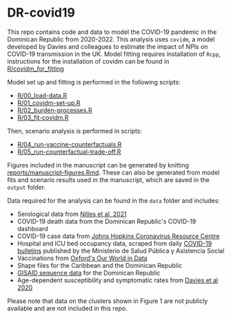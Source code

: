 # DR-covid19

This repo contains code and data to model the COVID-19 pandemic in the Dominican Republic from 2020-2022. This analysis uses `covidm`, a model developed by Davies and colleagues to estimate the impact of NPIs on COVID-19 transmission in the UK. Model fitting requires installation of `Rcpp`, instructions for the installation of covidm can be found in [R/covidm_for_fitting](https://github.com/EmilieFinch/DR-covid19/tree/main/R/covidm_for_fitting)

Model set up and fitting is performed in the following scripts:
- [R/00_load-data.R](https://github.com/EmilieFinch/DR-covid19/blob/main/R/00_load-data.R)
- [R/01_covidm-set-up.R](https://github.com/EmilieFinch/DR-covid19/blob/main/R/01_covidm-set-up.R)
- [R/02_burden-processes.R](https://github.com/EmilieFinch/DR-covid19/blob/main/R/02_burden-processes.R)
- [R/03_fit-covidm.R](https://github.com/EmilieFinch/DR-covid19/blob/main/R/03_fit-covidm.R)

Then, scenario analysis is performed in scripts:
- [R/04_run-vaccine-counterfactuals.R](https://github.com/EmilieFinch/DR-covid19/blob/main/R/04_run-vaccine-counterfactuals.R)
- [R/05_run-counterfactual-trade-off.R](https://github.com/EmilieFinch/DR-covid19/blob/main/R/05_run-counterfactual-trade-off.R)

Figures included in the manuscript can be generated by knitting [reports/manuscript-figures.Rmd](https://github.com/EmilieFinch/DR-covid19/blob/main/reports/manuscript-figures.Rmd). These can also be generated from model fits and scenario results used in the manuscript, which are saved in the `output` folder. 

Data required for the analysis can be found in the `data` folder and includes:
- Serological data from [Nilles et al, 2021](https://www.sciencedirect.com/science/article/pii/S2667193X22002071)
- COVID-19 death data from the Dominican Republic's COVID-19 dashboard
- COVID-19 case data from [Johns Hopkins Coronavirus Resource Centre](https://github.com/CSSEGISandData/COVID-19)
- Hospital and ICU bed occupancy data, scraped from daily [COVID-19 bulletins](https://www.msp.gob.do/web/?page_id=6948) published by the Ministerio de Salud Pública y Asistencia Social
- Vaccinations from [Oxford's Our World in Data](https://github.com/owid/covid-19-data/tree/master/public/data/vaccinations)
- Shape files for the Caribbean and the Dominican Republic
- [GISAID sequence data](https://gisaid.org/) for the Dominican Republic
- Age-dependent susceptibility and symptomatic rates from [Davies et al 2020](https://pubmed.ncbi.nlm.nih.gov/32546824/)

Please note that data on the clusters shown in Figure 1 are not publicly available and are not included in this repo.
  


 

